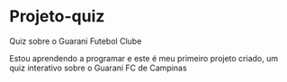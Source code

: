 # Projeto-quiz
Quiz sobre o Guarani Futebol Clube

Estou aprendendo a programar e este é meu primeiro projeto criado, um quiz interativo sobre o Guarani FC de Campinas
